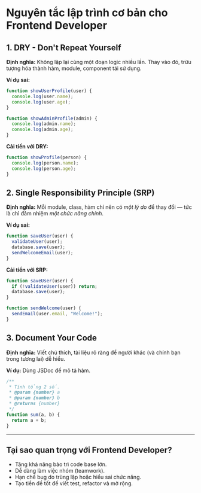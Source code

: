 
# Nguyên tắc lập trình cơ bản cho Frontend Developer

## 1. DRY - Don't Repeat Yourself

**Định nghĩa:** Không lặp lại cùng một đoạn logic nhiều lần. Thay vào đó, trừu tượng hóa thành hàm, module, component tái sử dụng.

**Ví dụ sai:**
```js
function showUserProfile(user) {
  console.log(user.name);
  console.log(user.age);
}

function showAdminProfile(admin) {
  console.log(admin.name);
  console.log(admin.age);
}
```

**Cải tiến với DRY:**
```js
function showProfile(person) {
  console.log(person.name);
  console.log(person.age);
}
```

## 2. Single Responsibility Principle (SRP)

**Định nghĩa:** Mỗi module, class, hàm chỉ nên có _một lý do_ để thay đổi — tức là chỉ đảm nhiệm _một chức năng chính_.

**Ví dụ sai:**
```js
function saveUser(user) {
  validateUser(user);
  database.save(user);
  sendWelcomeEmail(user);
}
```

**Cải tiến với SRP:**
```js
function saveUser(user) {
  if (!validateUser(user)) return;
  database.save(user);
}

function sendWelcome(user) {
  sendEmail(user.email, "Welcome!");
}
```

## 3. Document Your Code

**Định nghĩa:** Viết chú thích, tài liệu rõ ràng để người khác (và chính bạn trong tương lai) dễ hiểu.

**Ví dụ:** Dùng JSDoc để mô tả hàm.

```js
/**
 * Tính tổng 2 số.
 * @param {number} a
 * @param {number} b
 * @returns {number}
 */
function sum(a, b) {
  return a + b;
}
```

---

## Tại sao quan trọng với Frontend Developer?
- Tăng khả năng bảo trì code base lớn.
- Dễ dàng làm việc nhóm (teamwork).
- Hạn chế bug do trùng lặp hoặc hiểu sai chức năng.
- Tạo tiền đề tốt để viết test, refactor và mở rộng.
